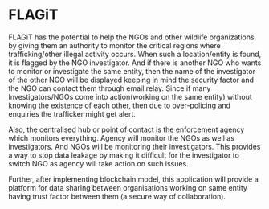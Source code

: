 # FLAGiT

FLAGiT has the potential to help the NGOs and other wildlife organizations by giving them an authority to monitor the critical regions where trafficking/other illegal activity occurs. When such a location/entity is found, it is flagged by the NGO investigator. And if there is another NGO who wants to monitor or investigate the same entity, then the name of the investigator of the other NGO will be displayed keeping in mind the security factor and the NGO can contact them through email relay. Since if many Investigators/NGOs come into action(working on the same entity) without knowing the existence of each other, then due to over-policing and enquiries the trafficker might get alert.

Also, the centralised hub or point of contact is the enforcement agency which monitors everything. Agency will monitor the NGOs as well as investigators. And NGOs will be monitoring their investigators. This provides a way to stop data leakage by making it difficult for the investigator to switch NGO as agency will take action on such issues.

Further, after implementing blockchain model, this application will provide a platform for data sharing between organisations working on same entity having trust factor between them (a secure way of collaboration).
